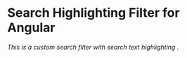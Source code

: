 # Search Highlighting Filter for Angular 

*This is a custom search filter with search text highlighting .*


